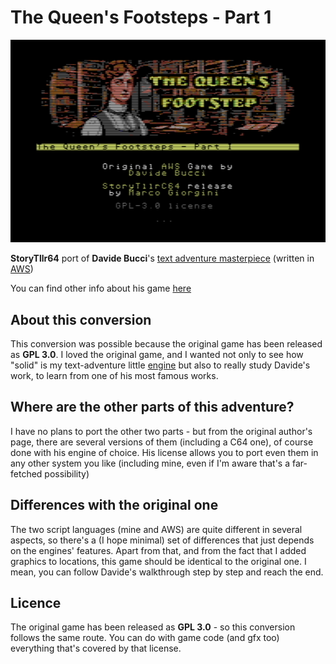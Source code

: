 # The Queen's Footsteps - Part 1

![alt text](extra/home.png)

**StoryTllr64** port of **Davide Bucci**'s [text adventure masterpiece](https://github.com/DarwinNE/The-Queen-s-Footsteps) (written in [AWS](https://github.com/DarwinNE/aws2c))

You can find other info about his game [here](http://davbucci.chez-alice.fr/index.php?argument=varie/queen/queen.inc&language=English)

## About this conversion

This conversion was possible because the original game has been released as **GPL 3.0**. I loved the original game, and I wanted not only to see how "solid" is my text-adventure little [engine](https://github.com/MGProduction/StoryTllr) but also to really study Davide's work, to learn from one of his most famous works.

## Where are the other parts of this adventure?

I have no plans to port the other two parts - but from the original author's page, there are several versions of them (including a C64 one), of course done with his engine of choice. His license allows you to port even them in any other system you like (including mine, even if I'm aware that's a far-fetched possibility)

## Differences with the original one

The two script languages (mine and AWS) are quite different in several aspects, so there's a (I hope minimal) set of differences that just depends on the engines' features. Apart from that, and from the fact that I added graphics to locations, this game should be identical to the original one. I mean, you can follow Davide's walkthrough step by step and reach the end.

## Licence

The original game has been released as **GPL 3.0** - so this conversion follows the same route. You can do with game code (and gfx too) everything that's covered by that license.
